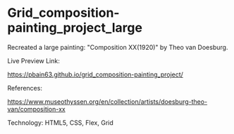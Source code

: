 # Grid_composition-painting_project_large

Recreated a large painting: "Composition XX(1920)" by Theo van Doesburg.



Live Preview Link:


https://pbain63.github.io/grid_composition-painting_project/




References:

https://www.museothyssen.org/en/collection/artists/doesburg-theo-van/composition-xx 

Technology: HTML5, CSS, Flex, Grid
